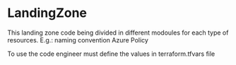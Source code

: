 # LandingZone

This landing zone code being divided in different modoules for each type of resources.
E.g.: naming convention
Azure Policy

To use the code engineer must define the values in terraform.tfvars file
 
